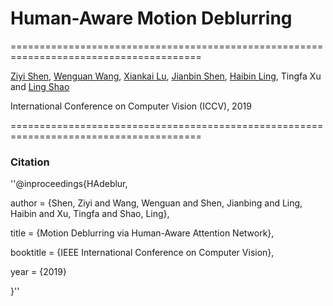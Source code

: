 # Human-Aware Motion Deblurring
=======================================================================================

[Ziyi Shen](https://sites.google.com/site/ziyishenmi/), [Wenguan Wang](https://sites.google.com/view/wenguanwang/), [Xiankai Lu](https://sites.google.com/site/xiankailu111/), [Jianbin Shen](http://iitlab.bit.edu.cn/mcislab/~shenjianbing/), [Haibin Ling](https://www3.cs.stonybrook.edu/~hling/), Tingfa Xu and [Ling Shao](https://scholar.google.com/citations?user=z84rLjoAAAAJ&hl=en)


International Conference on Computer Vision (ICCV), 2019

=======================================================================================







### Citation 
''@inproceedings{HAdeblur,

  author    = {Shen, Ziyi and Wang, Wenguan and Shen, Jianbing and Ling, Haibin and Xu, Tingfa and Shao, Ling}, 

 title     = {Motion Deblurring via Human-Aware Attention Network}, 

 booktitle = {IEEE International Conference on Computer Vision},

 year      = {2019}

}''
